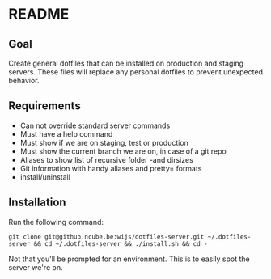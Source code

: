 # README

## Goal

Create general dotfiles that can be installed on production and staging servers.
These files will replace any personal dotfiles to prevent unexpected behavior.

## Requirements

- Can not override standard server commands
- Must have a help command
- Must show if we are on staging, test or production
- Must show the current branch we are on, in case of a git repo
- Aliases to show list of recursive folder -and dirsizes
- Git information with handy aliases and pretty= formats
- install/uninstall

## Installation

Run the following command:

	git clone git@github.ncube.be:wijs/dotfiles-server.git ~/.dotfiles-server && cd ~/.dotfiles-server && ./install.sh && cd -

Not that you'll be prompted for an environment. This is to easily spot the server we're on.
